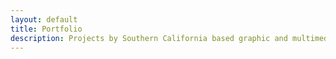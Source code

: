 ```yaml
---
layout: default
title: Portfolio
description: Projects by Southern California based graphic and multimedia designer Stedman Halliday
---
```

